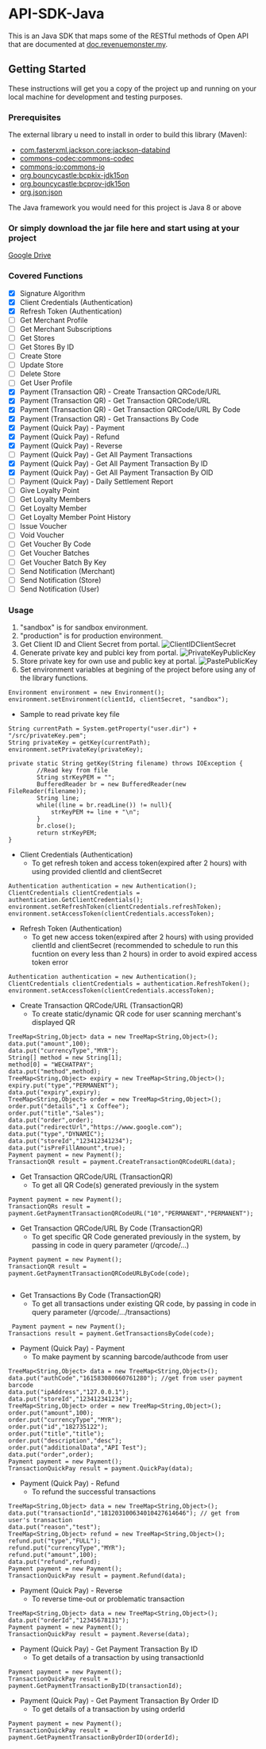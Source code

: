 # API-SDK-Java
This is an Java SDK that maps some of the RESTful methods of Open API that are documented at [doc.revenuemonster.my](https://doc.revenuemonster.my/).

## Getting Started
These instructions will get you a copy of the project up and running on your local machine for development and testing purposes. 

### Prerequisites

The external library u need to install in order to build this library (Maven):

* [com.fasterxml.jackson.core:jackson-databind](https://mvnrepository.com/artifact/com.fasterxml.jackson.core/jackson-databind/2.9.8)
* [commons-codec:commons-codec](https://mvnrepository.com/artifact/commons-codec/commons-codec/1.11)
* [commons-io:commons-io](https://mvnrepository.com/artifact/commons-io/commons-io/2.6)
* [org.bouncycastle:bcpkix-jdk15on](https://mvnrepository.com/artifact/org.bouncycastle/bcpkix-jdk15on/1.60)
* [org.bouncycastle:bcprov-jdk15on](https://mvnrepository.com/artifact/org.bouncycastle/bcprov-jdk15on/1.60)
* [org.json:json](https://mvnrepository.com/artifact/org.json/json/20180813)

The Java framework you would need for this project is Java 8 or above

### Or simply download the jar file here and start using at your project
[Google Drive](https://drive.google.com/open?id=1SCuAHG_wABslfGy2HnzYcNgTL2vcQz75)

### Covered Functions
- [x] Signature Algorithm
- [x] Client Credentials (Authentication)
- [x] Refresh Token (Authentication)
- [ ] Get Merchant Profile
- [ ] Get Merchant Subscriptions
- [ ] Get Stores
- [ ] Get Stores By ID
- [ ] Create Store
- [ ] Update Store
- [ ] Delete Store
- [ ] Get User Profile
- [x] Payment (Transaction QR) - Create Transaction QRCode/URL
- [x] Payment (Transaction QR) - Get Transaction QRCode/URL
- [x] Payment (Transaction QR) - Get Transaction QRCode/URL By Code
- [x] Payment (Transaction QR) - Get Transactions By Code
- [x] Payment (Quick Pay) - Payment
- [x] Payment (Quick Pay) - Refund
- [x] Payment (Quick Pay) - Reverse
- [ ] Payment (Quick Pay) - Get All Payment Transactions
- [x] Payment (Quick Pay) - Get All Payment Transaction By ID
- [x] Payment (Quick Pay) - Get All Payment Transaction By OID
- [ ] Payment (Quick Pay) - Daily Settlement Report
- [ ] Give Loyalty Point
- [ ] Get Loyalty Members 
- [ ] Get Loyalty Member
- [ ] Get Loyalty Member Point History
- [ ] Issue Voucher
- [ ] Void Voucher
- [ ] Get Voucher By Code
- [ ] Get Voucher Batches
- [ ] Get Voucher Batch By Key
- [ ] Send Notification (Merchant)
- [ ] Send Notification (Store)
- [ ] Send Notification (User)

### Usage
1. "sandbox" is for sandbox environment.
2. "production" is for production environment.
3. Get Client ID and Client Secret from portal.
![ClientIDClientSecret](https://storage.googleapis.com/rm-portal-assets/img/rm-landing/clientIDclientSecret.png)
4. Generate private key and publci key from portal. 
![PrivateKeyPublicKey](https://storage.googleapis.com/rm-portal-assets/img/rm-landing/privateKeypublicKey.PNG)
5. Store private key for own use and public key at portal.
![PastePublicKey](https://storage.googleapis.com/rm-portal-assets/img/rm-landing/pastePublicKey.png)
6. Set environment variables at begining of the project before using any of the library functions.
```
Environment environment = new Environment();
environment.setEnvironment(clientId, clientSecret, "sandbox");
```

* Sample to read private key file
```
String currentPath = System.getProperty("user.dir") + "/src/privateKey.pem";
String privateKey = getKey(currentPath);
environment.setPrivateKey(privateKey);

private static String getKey(String filename) throws IOException {
        //Read key from file
        String strKeyPEM = "";
        BufferedReader br = new BufferedReader(new FileReader(filename));
        String line;
        while((line = br.readLine()) != null){
            strKeyPEM += line + "\n";
        }
        br.close();
        return strKeyPEM;
}
```

* Client Credentials (Authentication)
    * To get refresh token and access token(expired after 2 hours) with using provided clientId and clientSecret
```
Authentication authentication = new Authentication();
ClientCredentials clientCredentials = authentication.GetClientCredentials();
environment.setRefreshToken(clientCredentials.refreshToken);
environment.setAccessToken(clientCredentials.accessToken);
```

* Refresh Token (Authentication)
    * To get new access token(expired after 2 hours) with using provided clientId and clientSecret (recommended to schedule to run this fucntion on every less than 2 hours) in order to avoid expired access token error
```
Authentication authentication = new Authentication();
ClientCredentials clientCredentials = authentication.RefreshToken();
environment.setAccessToken(clientCredentials.accessToken);
```

* Create Transaction QRCode/URL (TransactionQR)
    * To create static/dynamic QR code for user scanning merchant's displayed QR
```
TreeMap<String,Object> data = new TreeMap<String,Object>();
data.put("amount",100);
data.put("currencyType","MYR");
String[] method = new String[1];
method[0] = "WECHATPAY";
data.put("method",method);
TreeMap<String,Object> expiry = new TreeMap<String,Object>();
expiry.put("type","PERMANENT");
data.put("expiry",expiry);
TreeMap<String,Object> order = new TreeMap<String,Object>();
order.put("details","1 x Coffee");
order.put("title","Sales");
data.put("order",order);
data.put("redirectUrl","https://www.google.com");
data.put("type","DYNAMIC");
data.put("storeId","123412341234");
data.put("isPreFillAmount",true);
Payment payment = new Payment();
TransactionQR result = payment.CreateTransactionQRCodeURL(data);
```

* Get Transaction QRCode/URL (TransactionQR)
    * To get all QR Code(s) generated previously in the system
```
Payment payment = new Payment();
TransactionQRs result = payment.GetPaymentTransactionQRCodeURL("10","PERMANENT","PERMANENT");
```

* Get Transaction QRCode/URL By Code (TransactionQR)
    * To get specific QR Code generated previously in the system, by passing in code in query parameter (/qrcode/...)
```
Payment payment = new Payment();
TransactionQR result = payment.GetPaymentTransactionQRCodeURLByCode(code);
            
```

* Get Transactions By Code (TransactionQR)
    * To get all transactions under existing QR code, by passing in code in query parameter (/qrcode/.../transactions)
```
 Payment payment = new Payment();
Transactions result = payment.GetTransactionsByCode(code);            
```

* Payment (Quick Pay) - Payment
    * To make payment by scanning barcode/authcode from user
```
TreeMap<String,Object> data = new TreeMap<String,Object>();
data.put("authCode","161583080660761280"); //get from user payment barcode
data.put("ipAddress","127.0.0.1");
data.put("storeId","123412341234");
TreeMap<String,Object> order = new TreeMap<String,Object>();
order.put("amount",100);
order.put("currencyType","MYR");
order.put("id","182735122");
order.put("title","title");
order.put("description","desc");
order.put("additionalData","API Test");
data.put("order",order);
Payment payment = new Payment();
TransactionQuickPay result = payment.QuickPay(data);
```

* Payment (Quick Pay) - Refund
    * To refund the successful transactions 
```
TreeMap<String,Object> data = new TreeMap<String,Object>();
data.put("transactionId","181203100634010427614646"); // get from user's transaction
data.put("reason","test");
TreeMap<String,Object> refund = new TreeMap<String,Object>();
refund.put("type","FULL");
refund.put("currencyType","MYR");
refund.put("amount",100);
data.put("refund",refund);
Payment payment = new Payment();
TransactionQuickPay result = payment.Refund(data);
```

* Payment (Quick Pay) - Reverse
    * To reverse time-out or problematic transaction
```
TreeMap<String,Object> data = new TreeMap<String,Object>();
data.put("orderId","12345678131");
Payment payment = new Payment();
TransactionQuickPay result = payment.Reverse(data);
```

* Payment (Quick Pay) - Get Payment Transaction By ID
    * To get details of a transaction by using transactionId
```
Payment payment = new Payment();
TransactionQuickPay result = payment.GetPaymentTransactionByID(transactionId);
```

* Payment (Quick Pay) - Get Payment Transaction By Order ID
    * To get details of a transaction by using orderId
```
Payment payment = new Payment();
TransactionQuickPay result = payment.GetPaymentTransactionByOrderID(orderId);
```



